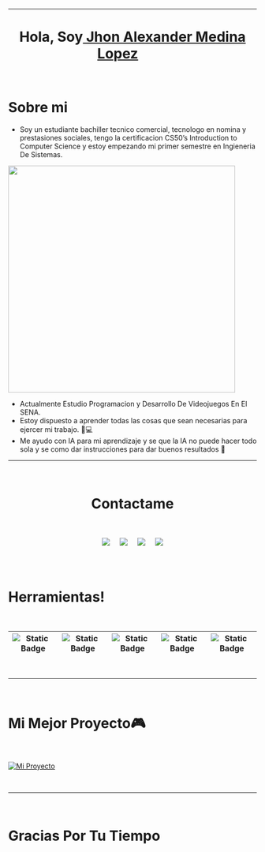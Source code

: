 <hr>
<h1 align="center">Hola, Soy<a href="https://github.com/Piquant18"> Jhon Alexander Medina Lopez<a><img width="60px"/></h1>
<Br>
<h1>Sobre mi</h1>

- Soy un estudiante bachiller tecnico comercial, tecnologo en nomina y prestasiones sociales, tengo la certificacion CS50’s Introduction to Computer Science y estoy empezando mi primer semestre en Ingieneria De Sistemas.
<img src="https://1drv.ms/i/c/5ee5d1672765eb36/EdGr_KnVRt9Mi21H1pqhqZMB5kL1gQ5GDvpS7IRHavo5_w?e=Yhsly6" height="460"/>

- Actualmente Estudio Programacion y Desarrollo De Videojuegos En El SENA. 
- Estoy dispuesto a aprender todas las cosas que sean necesarias para ejercer mi trabajo. 🧠💻
- Me ayudo con IA para mi aprendizaje y se que la IA no puede hacer todo sola y se como dar instrucciones para dar buenos resultados 🤖
  
<hr>
<Br>
<h1 align="center">Contactame</h1>
<Br>
<p align="center">
<a href="https://www.linkedin.com/in/jhon-medina-99a457351/" target="blank"><img align="center" src="https://img.shields.io/badge/Jhon%20Medina-blue?style=for-the-badge&logo=linkedin" /></a> &nbsp;&nbsp;&nbsp;  <a href="https://mail.google.com/mail/?view=cm&fs=1&to=jhonmedina0320@gmail.com" target="blank"><img align="center" src="https://img.shields.io/badge/jhonmedina0320%40gmail.com-red?style=for-the-badge&logo=gmail&logoColor=white" /></a>    &nbsp;&nbsp;&nbsp;       <a href="https://wa.me/573189276920?text=Hola%2C%20Jhon" target="blank"><img align="center" src="https://img.shields.io/badge/Whatsapp-green?style=for-the-badge&logo=whatsapp&logoColor=white" /></a>    &nbsp;&nbsp;&nbsp;       <a href="https://github.com/Piquant18" target="blank"><img align="center" src="https://img.shields.io/badge/Piquant18-blue?style=for-the-badge&logo=github" /></a>
</p>
  
<Br>

<Br>
<h1>Herramientas!</h1>
<Br>
 
|![Static Badge](https://img.shields.io/badge/Python-blue?style=for-the-badge&logo=Python&logoColor=yellow)|![Static Badge](https://img.shields.io/badge/C-blue?style=for-the-badge&logo=C&logoColor=white)|![Static Badge](https://img.shields.io/badge/HTML-red?style=for-the-badge&logo=HTML&logoColor=white)|![Static Badge](https://img.shields.io/badge/css-blue?style=for-the-badge&logo=css)|![Static Badge](https://img.shields.io/badge/SQL-orange?style=for-the-badge&logo=sql&logoColor=white)|
|---|---|---|---|---|

  
<Br>
<hr>
<Br>
<h1>Mi Mejor Proyecto🎮</h1>
<Br>
  
[![Mi Proyecto](https://github-readme-stats.vercel.app/api/pin/?username=Piquant18&repo=Mi-Proyecto-CS50-Pagina-Web)](https://github.com/Piquant18/Mi-Proyecto-CS50-Pagina-Web)

<Br>
<hr>

<Br>
<h1>Gracias Por Tu Tiempo</h1>
<Br>
